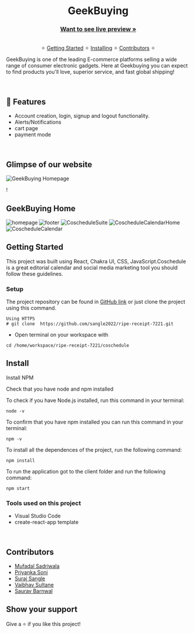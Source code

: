 <h1 align="center">GeekBuying</h1> 

<h3 align="center"><a href="https://adorable-cobbler-b9755b.netlify.app/index.html"><strong>Want to see live preview »</strong></a></h3>

<p align="center"> 
    <br />&#10023;
    <a href="#Getting-Started">Getting Started</a> &#10023; <a href="#Install">Installing</a> &#10023;    
    <a href="#Contributors">Contributors</a> &#10023;
  </p>
  
  GeekBuying is one of the leading E-commerce platforms selling a wide range of consumer electronic gadgets. Here at Geekbuying you can expect to find products you'll love, superior service, and fast global shipping!
  

<br />


## 🚀 Features
- Account creation, login, signup and logout functionality.
- Alerts/Notifications
- cart page 
- payment mode

<br/>

## Glimpse of our website
![GeekBuying Homepage](https://github.com/[pri65]/[geekbuying-clone]/blob/[branch]/homepage.jpg?raw=true)

!<h2>GeekBuying Home</h2>
<img src="https://drive.google.com/file/d/14ZoZLWnVE7SPwGs58eainU5eGN3RHfIO/view?usp=sharing" alt="homepage" />
![footer](https://drive.google.com/file/d/1V9fnWE2Nse-6Nzn7L8m_mWFitdVauyA1/view?usp=sharing)
![CoscheduleSuite](https://user-images.githubusercontent.com/101393298/190658270-d58a259d-9c80-4b83-9d08-0ba29b571d83.png)
![CoscheduleCalendarHome](https://user-images.githubusercontent.com/101393298/190658282-2983f81c-ae12-4ba3-ad6b-6e6523719ff0.png)
![CoscheduleCalendar](https://user-images.githubusercontent.com/101393298/190658299-82f62732-796d-43b6-972a-8e8e98b47432.png)


## Getting Started

This project was built using React, Chakra UI, CSS, JavaScript.Coschedule is a great editorial calendar and social media marketing tool you should follow these guidelines.

### Setup


The project repository can be found in [GitHub link](https://github.com/sangle2022/ripe-receipt-7221) or just clone the project using this command. 


```
Using HTTPS
# git clone  https://github.com/sangle2022/ripe-receipt-7221.git
```

+ Open terminal on your workspace with

```
cd /home/workspace/ripe-receipt-7221/coschedule
```


## Install

Install NPM

Check that you have node and npm installed

To check if you have Node.js installed, run this command in your terminal:


```
node -v
```

To confirm that you have npm installed you can run this command in your terminal:


```
npm -v
```


To install all the dependences of the project, run the following command:


```
npm install
```


To run the application got to the client folder and run the following command:

```
npm start
```


### Tools used on this project

- Visual Studio Code
- create-react-app template


<br/>

## Contributors

- [Mufadal Sadriwala](https://github.com/Mufadal03)
- [Priyanka Soni](https://github.com/pri65)
- [Suraj Sangle](https://github.com/sangle2022)
- [Vaibhav Sultane](https://github.com/Vaibhav2416)
- [Saurav Barnwal](https://github.com/sauravbarnwal9) 


## Show your support

Give a ⭐ if you like this project!